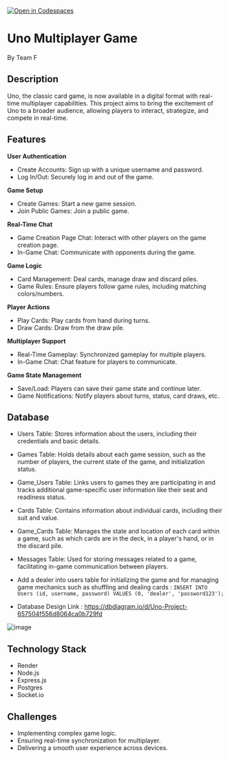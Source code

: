 [![Open in Codespaces](https://classroom.github.com/assets/launch-codespace-7f7980b617ed060a017424585567c406b6ee15c891e84e1186181d67ecf80aa0.svg)](https://classroom.github.com/open-in-codespaces?assignment_repo_id=12560830)

# Uno Multiplayer Game
By Team F

## Description
Uno, the classic card game, is now available in a digital format with real-time multiplayer capabilities. This project aims to bring the excitement of Uno to a broader audience, allowing players to interact, strategize, and compete in real-time.

## Features

**User Authentication**
- Create Accounts: Sign up with a unique username and password.
- Log In/Out: Securely log in and out of the game.

**Game Setup**
- Create Games: Start a new game session.
- Join Public Games: Join a public game.

**Real-Time Chat**
- Game Creation Page Chat: Interact with other players on the game creation page.
- In-Game Chat: Communicate with opponents during the game.

**Game Logic**
- Card Management: Deal cards, manage draw and discard piles.
- Game Rules: Ensure players follow game rules, including matching colors/numbers.

**Player Actions**
- Play Cards: Play cards from hand during turns.
- Draw Cards: Draw from the draw pile.

**Multiplayer Support**
- Real-Time Gameplay: Synchronized gameplay for multiple players.
- In-Game Chat: Chat feature for players to communicate.

**Game State Management**
- Save/Load: Players can save their game state and continue later.
- Game Notifications: Notify players about turns, status, card draws, etc.

## Database
- Users Table: Stores information about the users, including their credentials and basic details.
- Games Table: Holds details about each game session, such as the number of players, the current state of the game, and initialization status.
- Game_Users Table: Links users to games they are participating in and tracks additional game-specific user information like their seat and readiness status.
- Cards Table: Contains information about individual cards, including their suit and value.
- Game_Cards Table: Manages the state and location of each card within a game, such as which cards are in the deck, in a player's hand, or in the discard pile.
- Messages Table: Used for storing messages related to a game, facilitating in-game communication between players.

- Add a dealer into users table for initializing the game and for managing game mechanics such as shuffling and dealing cards :
  ``` INSERT INTO Users (id, username, password) VALUES (0, 'dealer', 'password123'); ```
  
- Database Design Link : https://dbdiagram.io/d/Uno-Project-657504f556d8064ca0b729fd
  
![image](https://github.com/sfsu-csc-667-fall-2023/team-term-project-group-f/assets/69046025/823eb270-2834-4374-9ca4-ae9ce791b62d)


## Technology Stack
- Render
- Node.js
- Express.js
- Postgres
- Socket.io

## Challenges
- Implementing complex game logic.
- Ensuring real-time synchronization for multiplayer.
- Delivering a smooth user experience across devices.
